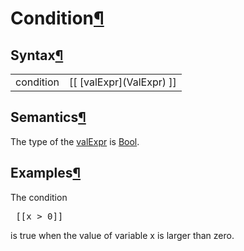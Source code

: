 <a name="Condition"></a>

# Condition[¶](#Condition)

<a name="Syntax"></a>

## Syntax[¶](#Syntax)

<table>

<tbody>

<tr>

<td>condition  
</td>

<td>[[ [valExpr](ValExpr) ]]  
</td>

</tr>

</tbody>

</table>

<a name="Semantics"></a>

## Semantics[¶](#Semantics)

The type of the [valExpr](ValExpr) is [Bool](Data_Type).

<a name="Examples"></a>

## Examples[¶](#Examples)

The condition  

<pre> [[x > 0]]
</pre>

is true when the value of variable x is larger than zero.
